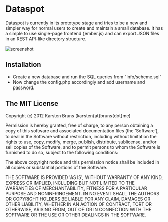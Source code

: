 Dataspot
========

Dataspot is currently in its prototype stage and tries to be a new and simpler way for normal users to create and maintain a small database. It has a simple to use single-page frontend (ember.js) and can export JSON files in an REST API-like directory structure.

![screenshot](https://raw.github.com/uberbruns/Dataspot/master/info/screenshot-inline.jpg)


Installation
------------
- Create a new database and run the SQL queries from "info/scheme.sql"
- Now change the config.php accordingly and add username and password.



The MIT License
---------------

Copyright (c) 2012 Karsten Bruns (karsten{at}bruns{dot}me)

Permission is hereby granted, free of charge, to any person obtaining
a copy of this software and associated documentation files (the
'Software'), to deal in the Software without restriction, including
without limitation the rights to use, copy, modify, merge, publish,
distribute, sublicense, and/or sell copies of the Software, and to
permit persons to whom the Software is furnished to do so, subject to
the following conditions:

The above copyright notice and this permission notice shall be
included in all copies or substantial portions of the Software.

THE SOFTWARE IS PROVIDED 'AS IS', WITHOUT WARRANTY OF ANY KIND,
EXPRESS OR IMPLIED, INCLUDING BUT NOT LIMITED TO THE WARRANTIES OF
MERCHANTABILITY, FITNESS FOR A PARTICULAR PURPOSE AND NONINFRINGEMENT.
IN NO EVENT SHALL THE AUTHORS OR COPYRIGHT HOLDERS BE LIABLE FOR ANY
CLAIM, DAMAGES OR OTHER LIABILITY, WHETHER IN AN ACTION OF CONTRACT,
TORT OR OTHERWISE, ARISING FROM, OUT OF OR IN CONNECTION WITH THE
SOFTWARE OR THE USE OR OTHER DEALINGS IN THE SOFTWARE.